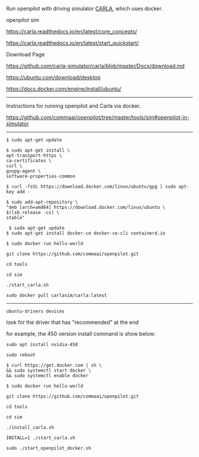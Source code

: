 Run openpilot with driving simulator [CARLA](http://carla.org/), which uses docker.

openpilot sim

https://carla.readthedocs.io/en/latest/core_concepts/

https://carla.readthedocs.io/en/latest/start_quickstart/

Download Page

https://github.com/carla-simulator/carla/blob/master/Docs/download.md

https://ubuntu.com/download/desktop

https://docs.docker.com/engine/install/ubuntu/


***

Instructions for running openpilot and Carla via docker. 

https://github.com/commaai/openpilot/tree/master/tools/sim#openpilot-in-simulator

***

`$ sudo apt-get update`  

`$ sudo apt-get install \`  
    `apt-transport-https \`  
    `ca-certificates \`  
    `curl \`  
    `gnupg-agent \`  
    `software-properties-common`  

`$ curl -fsSL https://download.docker.com/linux/ubuntu/gpg | sudo apt-key add -`  

`$ sudo add-apt-repository \`  
   `"deb [arch=amd64] https://download.docker.com/linux/ubuntu \`  
   `$(lsb_release -cs) \`  
   `stable"`  

` $ sudo apt-get update`  
 `$ sudo apt-get install docker-ce docker-ce-cli containerd.io`  

`$ sudo docker run hello-world`  

`git clone https://github.com/commaai/openpilot.git`  

`cd tools`  

`cd sim`  

`./start_carla.sh`  

`sudo docker pull carlasim/carla:latest`  


***

`ubuntu-drivers devices`  

look for the driver that has "recommended" at the end

for example, the 450 version install command is show below:  

`sudo apt install nvidia-450`  

`sudo reboot`  

`$ curl https://get.docker.com | sh \`  
`&& sudo systemctl start docker \`  
`&& sudo systemctl enable docker`  

`$ sudo docker run hello-world`  

`git clone https://github.com/commaai/openpilot.git`  

`cd tools`  

`cd sim`  

`./install_carla.sh`

`INSTALL=1 ./start_carla.sh`  

`sudo ./start_openpilot_docker.sh`

